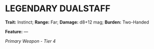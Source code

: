 ﻿# LEGENDARY DUALSTAFF

**Trait:** Instinct; **Range:** Far; **Damage:** d8+12 mag; **Burden:** Two-Handed

**Feature:** —

*Primary Weapon - Tier 4*
